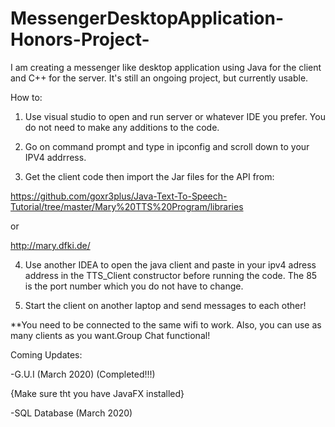 # MessengerDesktopApplication-Honors-Project-
I am creating a messenger like desktop application using Java for the client and C++ for the server. 
It's still an ongoing project, but currently usable.

How to:
1) Use visual studio to open and run server or whatever IDE you prefer. You do not need to make any additions to the code.

2) Go on command prompt and type in ipconfig and scroll down to your IPV4 addrress.

3) Get the client code then import the Jar files for the API from:

https://github.com/goxr3plus/Java-Text-To-Speech-Tutorial/tree/master/Mary%20TTS%20Program/libraries

or 

http://mary.dfki.de/

4) Use another IDEA to open the java client and paste in your ipv4 adress address in the TTS_Client constructor before running the code. The 85 is the port number which you do not have to change.

5) Start the client on another laptop and send messages to each other!


**You need to be connected to the same wifi to work. Also, you can use as many clients as you want.Group Chat functional!

Coming Updates:

-G.U.I (March 2020) (Completed!!!)

{Make sure tht you have JavaFX installed}


-SQL Database (March 2020)
